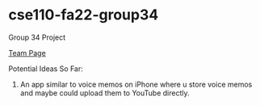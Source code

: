 # cse110-fa22-group34

Group 34 Project

[Team Page](./admin/team.md)

Potential Ideas So Far:
1. An app similar to voice memos on iPhone where u store voice memos and maybe could upload them to YouTube directly.
